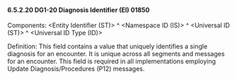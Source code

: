 #### 6.5.2.20 DG1-20 Diagnosis Identifier (EI) 01850

Components: &lt;Entity Identifier (ST)> ^ &lt;Namespace ID (IS)> ^ &lt;Universal ID (ST)> ^ &lt;Universal ID Type (ID)>

Definition: This field contains a value that uniquely identifies a single diagnosis for an encounter. It is unique across all segments and messages for an encounter. This field is required in all implementations employing Update Diagnosis/Procedures (P12) messages.
